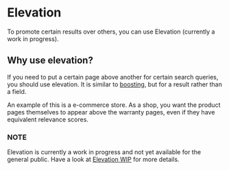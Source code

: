 # Elevation

To promote certain results over others, you can use Elevation (currently a work in progress).

## Why use elevation?

If you need to put a certain page above another for certain search queries, you should use
elevation. It is similar to [boosting](./02-Boosting.md), but for a result rather than a field.

An example of this is a e-commerce store. As a shop, you want the product pages themselves to appear
above the warranty pages, even if they have equivalent relevance scores.

### NOTE
Elevation is currently a work in progress and not yet available for the general public.
Have a look at [Elevation WIP](https://github.com/Firesphere/silverstripe-solr-search/pull/56) for more details.
